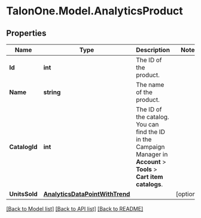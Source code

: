 # TalonOne.Model.AnalyticsProduct
## Properties

Name | Type | Description | Notes
------------ | ------------- | ------------- | -------------
**Id** | **int** | The ID of the product. | 
**Name** | **string** | The name of the product. | 
**CatalogId** | **int** | The ID of the catalog. You can find the ID in the Campaign Manager in **Account** &gt; **Tools** &gt; **Cart item catalogs**.  | 
**UnitsSold** | [**AnalyticsDataPointWithTrend**](AnalyticsDataPointWithTrend.md) |  | [optional] 

[[Back to Model list]](../README.md#documentation-for-models) [[Back to API list]](../README.md#documentation-for-api-endpoints) [[Back to README]](../README.md)

